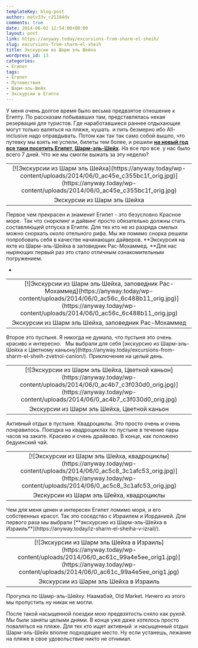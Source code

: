 ```yaml
---
templateKey: blog-post
author: matv33v_c21184dv
comments: true
date: 2014-06-02 12:54:00+00:00
layout: post
link: https://anyway.today/excursions-from-sharm-el-sheih/
slug: excursions-from-sharm-el-sheih
title: Экскурсии из Шарм эль Шейха
wordpress_id: 13
categories:
- Египет
tags:
- Египет
- Путешествия
- Шарм-эль-Шейх
- Экскурсии в Египте
---
```








У меня очень долгое время было весьма предвзятое отношение к Египту. По рассказам побывавших там, представлялась некая резервация для туристов. Где наработавшиеся раннее отдыхающие могут только валяться на пляже, кушать  и пить безмерно ибо All-inclusive надо оправдывать. Потом как так так само собой вышло, что путевку мы взять не успели, билеты тем более, и решили [**на новый год все таки посетить Египет, Шарм-эль-Шейх**](https://anyway.today/new-year-in-sharm-in-dahab/). На все про все  у нас было всего 7 дней. Что же мы смогли выжать за эту неделю?



<table cellpadding="0" style="margin-left: auto; margin-right: auto; text-align: center;" cellspacing="0" align="center" >
<tbody >
<tr >

<td style="text-align: center;" >[![Экскурсии из Шарм эль Шейха](https://anyway.today/wp-content/uploads/2014/06/0_ac45e_c355bc1f_orig.jpg)](https://anyway.today/wp-content/uploads/2014/06/0_ac45e_c355bc1f_orig.jpg)
</td>
</tr>
<tr >

<td style="text-align: center;" >Экскурсии из Шарм эль Шейха
</td>
</tr>
</tbody>
</table>
<!-- more -->Первое чем прекрасен и знаменит Египет - это безусловно Красное море.  Так что снорклинг и дайвинг просто обязательно должны стать составляющей отпуска в Египте. Для тех кто не из разряда смелых можно сноркать около отельного рифа. Мы же помимо снорка решили попробовать себя в качестве начинающих дайверов. **Экскурсия на яхте из Шарм-эль-Шейха в заповедник Рас-Мохаммед. **Для нас ныряющих первый раз это стало отличным ознакомительным погружением.



	
  * 
<table cellpadding="0" style="margin-left: auto; margin-right: auto; text-align: center;" cellspacing="0" align="center" >
<tbody >
<tr >

<td style="text-align: center;" >[![Экскурсии из Шарм эль Шейха, заповедник Рас-Мохаммед](https://anyway.today/wp-content/uploads/2014/06/0_ac56c_6c488b11_orig.jpg)](https://anyway.today/wp-content/uploads/2014/06/0_ac56c_6c488b11_orig.jpg)
</td>
</tr>
<tr >

<td style="text-align: center;" >Экскурсии из Шарм эль Шейха, заповедник Рас-Мохаммед
</td>
</tr>
</tbody>
</table>
Второе это пустыня. Я никогда не думала, что пустыня это очень красиво и интересно.   Мы выбрали для себя [экскурсию из Шарм-эль-Шейха к Цветному каньону](https://anyway.today/excursions-from-sharm-el-sheih-zvetnoi-canion/). Приключение на целый день.
<table cellpadding="0" style="margin-left: auto; margin-right: auto; text-align: center;" cellspacing="0" align="center" >
<tbody >
<tr >

<td style="text-align: center;" >[![Экскурсии из Шарм эль Шейха, Цветной каньон](https://anyway.today/wp-content/uploads/2014/06/0_ac4b7_c3f030d0_orig.jpg)](https://anyway.today/wp-content/uploads/2014/06/0_ac4b7_c3f030d0_orig.jpg)
</td>
</tr>
<tr >

<td style="text-align: center;" >Экскурсии из Шарм эль Шейха, Цветной каньон
</td>
</tr>
</tbody>
</table>





Активный отдых в пустыне. Квадроциклы. Это просто очень и очень понравилось. Поездка на квадроциклах по пустыне в течение пары часов на закате. Красиво и очень драйвово. В конце, как положено бедуинский чай.



<table cellpadding="0" style="margin-left: auto; margin-right: auto; text-align: center;" cellspacing="0" align="center" >
<tbody >
<tr >

<td style="text-align: center;" >[![Экскурсии из Шарм эль Шейха, квадроциклы](https://anyway.today/wp-content/uploads/2014/06/0_ac5c8_3c1afc53_orig.jpg)](https://anyway.today/wp-content/uploads/2014/06/0_ac5c8_3c1afc53_orig.jpg)
</td>
</tr>
<tr >

<td style="text-align: center;" >Экскурсии из Шарм эль Шейха, квадроциклы
</td>
</tr>
</tbody>
</table>
Чем для меня ценен и интересен Египет помимо моря, и его собственных красот. Так это соседство с Израилем и Иорданией. Для первого раза мы выбрали [**экскурсию из Шарм-эль-Шейха в Израиль**](https://anyway.today/iz-sharm-el-sheiha-v-izrail/).
<table cellpadding="0" style="margin-left: auto; margin-right: auto; text-align: center;" cellspacing="0" align="center" >
<tbody >
<tr >

<td style="text-align: center;" >[![Экскурсии из Шарм эль Шейха в Израиль](https://anyway.today/wp-content/uploads/2014/06/0_ac61c_99a4e5ee_orig1.jpg)](https://anyway.today/wp-content/uploads/2014/06/0_ac61c_99a4e5ee_orig1.jpg)
</td>
</tr>
<tr >

<td style="text-align: center;" >Экскурсии из Шарм эль Шейха в Израиль
</td>
</tr>
</tbody>
</table>


Прогулка по Шамр-эль-Шейху. Наамабэй, Old Market. Ничего из этого мы пропустить ну никак не могли.


После такой насыщенной поездки мою предвзятость сняло как рукой. Мы были заняты целыми днями. В конце уже даже хотелось просто поваляться на пляже. Для тех кто ищет активный  и насыщенный отдых Шарм-эль-Шейх вполне подходящее место. Ну если устанешь, лежание на пляже в свое удовольствие никто не отнимал.













